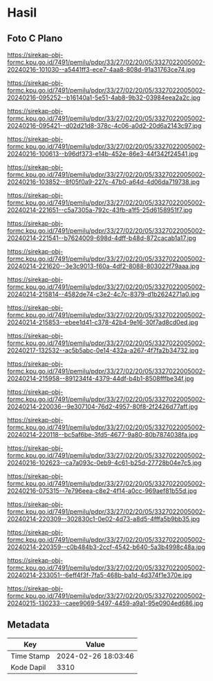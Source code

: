 # Hasil

## Foto C Plano

https://sirekap-obj-formc.kpu.go.id/7491/pemilu/pdpr/33/27/02/20/05/3327022005002-20240216-101030--a5441ff3-ece7-4aa8-808d-91a31763ce74.jpg

https://sirekap-obj-formc.kpu.go.id/7491/pemilu/pdpr/33/27/02/20/05/3327022005002-20240216-095252--b16140a1-5e51-4ab8-9b32-03984eea2a2c.jpg

https://sirekap-obj-formc.kpu.go.id/7491/pemilu/pdpr/33/27/02/20/05/3327022005002-20240216-095421--d02d21d8-378c-4c06-a0d2-20d6a2143c97.jpg

https://sirekap-obj-formc.kpu.go.id/7491/pemilu/pdpr/33/27/02/20/05/3327022005002-20240216-100613--b96df373-e14b-452e-86e3-44f342f24541.jpg

https://sirekap-obj-formc.kpu.go.id/7491/pemilu/pdpr/33/27/02/20/05/3327022005002-20240216-103852--8f05f0a9-227c-47b0-a64d-4d06da719738.jpg

https://sirekap-obj-formc.kpu.go.id/7491/pemilu/pdpr/33/27/02/20/05/3327022005002-20240214-221651--c5a7305a-792c-43fb-a1f5-25d6158951f7.jpg

https://sirekap-obj-formc.kpu.go.id/7491/pemilu/pdpr/33/27/02/20/05/3327022005002-20240214-221541--b7624009-698d-4dff-b48d-872cacab1a17.jpg

https://sirekap-obj-formc.kpu.go.id/7491/pemilu/pdpr/33/27/02/20/05/3327022005002-20240214-221620--3e3c9013-f60a-4df2-8088-803022f79aaa.jpg

https://sirekap-obj-formc.kpu.go.id/7491/pemilu/pdpr/33/27/02/20/05/3327022005002-20240214-215814--4582de74-c3e2-4c7c-8379-d1b2624271a0.jpg

https://sirekap-obj-formc.kpu.go.id/7491/pemilu/pdpr/33/27/02/20/05/3327022005002-20240214-215853--ebee1d41-c378-42b4-9e16-30f7ad8cd0ed.jpg

https://sirekap-obj-formc.kpu.go.id/7491/pemilu/pdpr/33/27/02/20/05/3327022005002-20240217-132532--ac5b5abc-0e14-432a-a267-4f7fa2b34732.jpg

https://sirekap-obj-formc.kpu.go.id/7491/pemilu/pdpr/33/27/02/20/05/3327022005002-20240214-215958--891234f4-4379-44df-b4b1-8508fffbe34f.jpg

https://sirekap-obj-formc.kpu.go.id/7491/pemilu/pdpr/33/27/02/20/05/3327022005002-20240214-220036--9e307104-76d2-4957-80f8-2f2426d77aff.jpg

https://sirekap-obj-formc.kpu.go.id/7491/pemilu/pdpr/33/27/02/20/05/3327022005002-20240214-220118--bc5af6be-3fd5-4677-9a80-80b7874038fa.jpg

https://sirekap-obj-formc.kpu.go.id/7491/pemilu/pdpr/33/27/02/20/05/3327022005002-20240216-102623--ca7a093c-0eb9-4c61-b25d-27728b04e7c5.jpg

https://sirekap-obj-formc.kpu.go.id/7491/pemilu/pdpr/33/27/02/20/05/3327022005002-20240216-075315--7e796eea-c8e2-4f14-a0cc-969aef81b55d.jpg

https://sirekap-obj-formc.kpu.go.id/7491/pemilu/pdpr/33/27/02/20/05/3327022005002-20240214-220309--302830c1-0e02-4d73-a8d5-4fffa5b9bb35.jpg

https://sirekap-obj-formc.kpu.go.id/7491/pemilu/pdpr/33/27/02/20/05/3327022005002-20240214-220359--c0b484b3-2ccf-4542-b640-5a3b4998c48a.jpg

https://sirekap-obj-formc.kpu.go.id/7491/pemilu/pdpr/33/27/02/20/05/3327022005002-20240214-233051--6eff4f3f-7fa5-468b-ba1d-4d374f1e370e.jpg

https://sirekap-obj-formc.kpu.go.id/7491/pemilu/pdpr/33/27/02/20/05/3327022005002-20240215-130233--caee9069-5497-4459-a9a1-95e0904ed686.jpg


## Metadata

| Key        | Value               |
| ---------- | ------------------- |
| Time Stamp | 2024-02-26 18:03:46 |
| Kode Dapil | 3310                |



